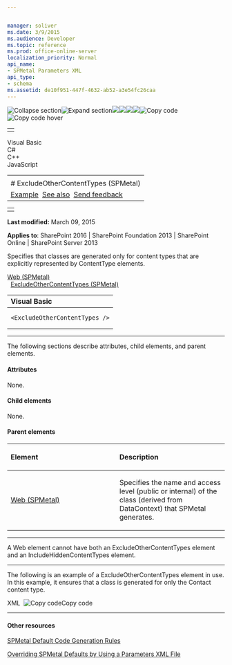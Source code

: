 ```yaml
---


manager: soliver
ms.date: 3/9/2015
ms.audience: Developer
ms.topic: reference
ms.prod: office-online-server
localization_priority: Normal
api_name:
- SPMetal Parameters XML
api_type:
- schema
ms.assetid: de10f951-447f-4632-ab52-a3e54fc26caa
---
```


![Collapse
section](../icons/collapse_all.gif "Collapse section")![Expand
section](../icons/expand_all.gif "Expand section")![](../icons/collapse_all.gif)![](../icons/expand_all.gif)![](../icons/dropdown.gif)![](../icons/dropdownHover.gif)![Copy
code](../icons/copycode.gif "Copy code")![Copy code
hover](../icons/copycodeHighlight.gif "Copy code hover")
<table>
<tbody>
<tr class="odd">
<td align="left"></td>
</tr>
</tbody>
</table>

Visual Basic  
C\#  
C++  
JavaScript  

<table>
<tbody>
<tr class="odd">
<td align="left"><span id="runningHeaderText"></span></td>
</tr>
<tr class="even">
<td align="left"># ExcludeOtherContentTypes (SPMetal)</td>
</tr>
<tr class="odd">
<td align="left"><a href="#exampleToggle">Example</a>  <a href="#seeAlsoToggle">See also</a>  <span id="headfeedbackarea" class="feedbackhead"><a href="javascript:SubmitFeedback(&#39;docthis@Microsoft.com&#39;,&#39;&#39;,&#39;&#39;,&#39;&#39;,&#39;1.0.18082.1225&#39;,&#39;%0\dThank%20you%20for%20your%20feedback.%20The%20developer%20writing%20teams%20use%20your%20feedback%20to%20improve%20documentation.%20While%20we%20are%20reviewing%20your%20feedback,%20we%20may%20send%20you%20e-mail%20to%20ask%20for%20clarification%20or%20feedback%20on%20a%20solution.%20We%20do%20not%20use%20your%20e-mail%20address%20for%20any%20other%20purpose%20and%20we%20delete%20it%20after%20we%20finish%20our%20review.%0\AFor%20further%20information%20about%20the%20privacy%20policies%20of%20Microsoft,%20please%20see%20http://privacy.microsoft.com/en-us/default.aspx.%0\A%0\d&#39;,&#39;Customer%20feedback&#39;);">Send feedback</a></span></td>
</tr>
</tbody>
</table>

<table>
<colgroup>
<col width="100%" />
</colgroup>
<tbody>
<tr class="odd">
<td align="left"></td>
</tr>
</tbody>
</table>

**Last modified:** March 09, 2015

**Applies to**: SharePoint 2016 | SharePoint Foundation 2013 |
SharePoint Online | SharePoint Server 2013

Specifies that classes are generated only for content types that are
explicitly represented by ContentType elements.

[Web
(SPMetal)](web-spmetal.md)</span>  
  [ExcludeOtherContentTypes
(SPMetal)](excludeothercontenttypes-spmetal.md)</span>  
<span codelanguage="VisualBasic"></span>
<table>
<colgroup>
<col width="100%" />
</colgroup>
<thead>
<tr class="header">
<th align="left">Visual Basic</th>
</tr>
</thead>
<tbody>
<tr class="odd">
<td align="left"><pre><code>&lt;ExcludeOtherContentTypes /&gt;</code></pre></td>
</tr>
</tbody>
</table>


--------------------------------------------------------------------------------------------------------------------------------------------------------------------------------------------------------------------------------------

The following sections describe attributes, child elements, and parent
elements.

#### Attributes

None.

#### Child elements

None.

#### Parent elements

<table>
<colgroup>
<col width="50%" />
<col width="50%" />
</colgroup>
<thead>
<tr class="header">
<th align="left"><p>Element</p></th>
<th align="left"><p>Description</p></th>
</tr>
</thead>
<tbody>
<tr class="odd">
<td align="left"><p><span sdata="link"><a href="web-spmetal.htm">Web (SPMetal)</a></span></p></td>
<td align="left"><p>Specifies the name and access level (public or internal) of the class (derived from <span sdata="cer" target="T:Microsoft.SharePoint.Linq.DataContext"><span class="nolink">DataContext</span></span>) that SPMetal generates.</p></td>
</tr>
</tbody>
</table>


------------------------------------------------------------------------------------------------------------------------------------------------------------------------------------------

A Web element cannot have both an ExcludeOtherContentTypes element and
an IncludeHiddenContentTypes element.


------------------------------------------------------------------------------------------------------------------------------------------------------------------------------------------

The following is an example of a ExcludeOtherContentTypes element in
use. In this example, it ensures that a class is generated for only the
Contact content type.

<span codelanguage="xmlLang"></span>
XML 
<span class="copyCode" onclick="CopyCode(this)"
onkeypress="CopyCode_CheckKey(this, event)"
onmouseover="ChangeCopyCodeIcon(this)"
onmouseout="ChangeCopyCodeIcon(this)" tabindex="0">![Copy
code](../icons/copycode.gif "Copy code")Copy code</span>
    <?xml version="1.0" encoding="utf-8"?>
    <Web AccessModifier="Internal" xmlns="http://schemas.microsoft.com/SharePoint/2009/spmetal">
      <ContentType Name="Contact" Class="Contact">
        <Column Name="ContId" Member="ContactId" />
        <Column Name="ContactName" Member="ContactName1" />
        <Column Name="Category" Member="Cat" Type="String"/>
      </ContentType>
      <ExcludeOtherContentTypes />
      <List Name="Team Members">
        <ContentType Name="Item" Class="TeamMember" />
      </List>
    </Web>


-------------------------------------------------------------------------------------------------------------------------------------------------------------------------------------------

#### Other resources

[SPMetal Default Code Generation
Rules](http://msdn.microsoft.com/library/873ac65e-425e-40f3-9ef6-753d3cda1436(Office.15).aspx)

[Overriding SPMetal Defaults by Using a Parameters XML
File](http://msdn.microsoft.com/library/209359b2-bd46-47b6-837d-3c0c2005cb19(Office.15).aspx)








